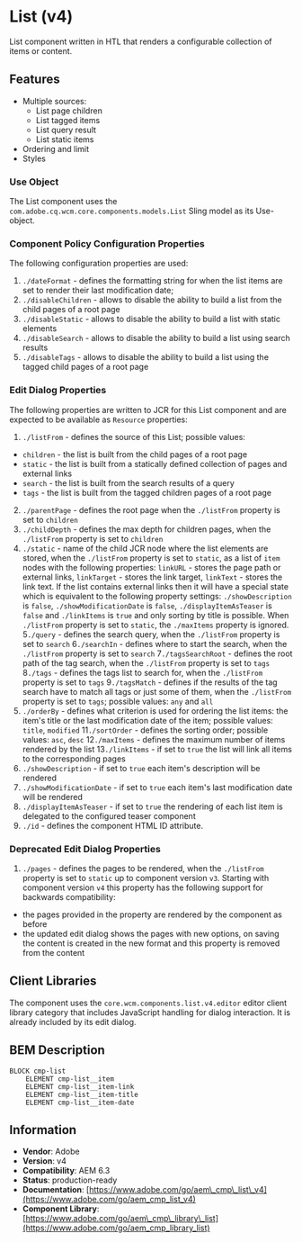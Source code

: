 <!--
Copyright 2023 Adobe

Licensed under the Apache License, Version 2.0 (the "License");
you may not use this file except in compliance with the License.
You may obtain a copy of the License at

    http://www.apache.org/licenses/LICENSE-2.0

Unless required by applicable law or agreed to in writing, software
distributed under the License is distributed on an "AS IS" BASIS,
WITHOUT WARRANTIES OR CONDITIONS OF ANY KIND, either express or implied.
See the License for the specific language governing permissions and
limitations under the License.
-->
List (v4)
====
List component written in HTL that renders a configurable collection of items or content.

## Features
* Multiple sources:
  * List page children
  * List tagged items
  * List query result
  * List static items
* Ordering and limit
* Styles

### Use Object
The List component uses the `com.adobe.cq.wcm.core.components.models.List` Sling model as its Use-object.

### Component Policy Configuration Properties
The following configuration properties are used:

1. `./dateFormat` - defines the formatting string for when the list items are set to render their last modification date;
2. `./disableChildren` - allows to disable the ability to build a list from the child pages of a root page
3. `./disableStatic` - allows to disable the ability to build a list with static elements
4. `./disableSearch` - allows to disable the ability to build a list using search results
5. `./disableTags` - allows to disable the ability to build a list using the tagged child pages of a root page

### Edit Dialog Properties
The following properties are written to JCR for this List component and are expected to be available as `Resource` properties:

1. `./listFrom` - defines the source of this List; possible values:
  * `children` - the list is built from the child pages of a root page
  * `static` - the list is built from a statically defined collection of pages and external links
  * `search` - the list is built from the search results of a query
  * `tags` - the list is built from the tagged children pages of a root page
2. `./parentPage` - defines the root page when the `./listFrom` property is set to `children`
3. `./childDepth` - defines the max depth for children pages, when the `./listFrom` property is set to `children`
4. `./static` - name of the child JCR node where the list elements are stored, when the `./listFrom` property is set to `static`,
               as a list of `item` nodes with the following properties:
               `linkURL` - stores the page path or external links,
               `linkTarget` - stores the link target,
               `linkText` - stores the link text.
               If the list contains external links then it will have a special state which is equivalent to the
               following property settings: `./showDescription` is `false`, `./showModificationDate` is `false`,
               `./displayItemAsTeaser` is `false` and `./linkItems` is `true` and only sorting by title is possible.
               When `./listFrom` property is set to `static`, the `./maxItems` property is ignored.
5`./query` - defines the search query, when the `./listFrom` property is set to `search`
6`./searchIn` - defines where to start the search, when the `./listFrom` property is set to `search`
7`./tagsSearchRoot` - defines the root path of the tag search, when the `./listFrom` property is set to `tags`
8`./tags` - defines the tags list to search for, when the `./listFrom` property is set to `tags`
9`./tagsMatch` - defines if the results of the tag search have to match all tags or just some of them,
when the `./listFrom` property is set to `tags`; possible values: `any` and `all`
10. `./orderBy` - defines what criterion is used for ordering the list items: the item's title or the
last modification date of the item; possible values: `title`, `modified`
11`./sortOrder` - defines the sorting order; possible values: `asc`, `desc`
12`./maxItems` - defines the maximum number of items rendered by the list
13`./linkItems` - if set to `true` the list will link all items to the corresponding pages
14. `./showDescription` - if set to `true` each item's description will be rendered
15. `./showModificationDate` - if set to `true` each item's last modification date will be rendered
16. `./displayItemAsTeaser` - if set to `true` the rendering of each list item is delegated to the configured teaser component
17. `./id` - defines the component HTML ID attribute.

### Deprecated Edit Dialog Properties
1. `./pages` - defines the pages to be rendered, when the `./listFrom` property is set to `static` up to component version `v3`.
               Starting with component version `v4` this property has the following support for backwards compatibility:
 * the pages provided in the property are rendered by the component as before
 * the updated edit dialog shows the pages with new options, on saving the content is created
   in the new format and this property is removed from the content



## Client Libraries
The component uses the `core.wcm.components.list.v4.editor` editor client library category that includes JavaScript
handling for dialog interaction. It is already included by its edit dialog.

## BEM Description
```
BLOCK cmp-list
    ELEMENT cmp-list__item
    ELEMENT cmp-list__item-link
    ELEMENT cmp-list__item-title
    ELEMENT cmp-list__item-date
```

## Information
* **Vendor**: Adobe
* **Version**: v4
* **Compatibility**: AEM 6.3
* **Status**: production-ready
* **Documentation**: [https://www.adobe.com/go/aem\_cmp\_list\_v4](https://www.adobe.com/go/aem_cmp_list_v4)
* **Component Library**: [https://www.adobe.com/go/aem\_cmp\_library\_list](https://www.adobe.com/go/aem_cmp_library_list)
